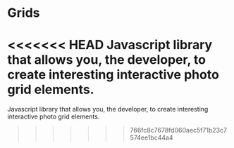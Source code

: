 # Grids
<<<<<<< HEAD
Javascript library that allows you, the developer, to create interesting interactive photo grid elements.
=======
Javascript library that allows you, the developer, to create interesting interactive photo grid elements.
>>>>>>> 766fc8c7678fd060aec5f71b23c7574ee1bc44a4
